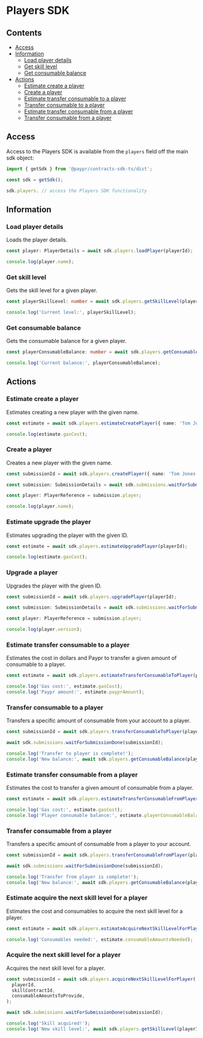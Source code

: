 # Players SDK

## Contents

- [Access](#access)
- [Information](#information)
  - [Load player details](#load-player-details)
  - [Get skill level](#get-skill-level)
  - [Get consumable balance](#get-consumable-balance)
- [Actions](#actions)
  - [Estimate create a player](#estimate-create-a-player)
  - [Create a player](#create-a-player)
  - [Estimate transfer consumable to a player](#estimate-transfer-consumable-to-a-player)
  - [Transfer consumable to a player](#transfer-consumable-to-a-player)
  - [Estimate transfer consumable from a player](#estimate-transfer-consumable-from-a-player)
  - [Transfer consumable from a player](#transfer-consumable-from-a-player)

## Access

Access to the Players SDK is available from the `players` field off the main
sdk object:

```typescript
import { getSdk } from '@paypr/contracts-sdk-ts/dist';

const sdk = getSdk();

sdk.players. // access the Players SDK functionality
```

## Information

### Load player details

Loads the player details.

```typescript
const player: PlayerDetails = await sdk.players.loadPlayer(playerId);

console.log(player.name);
```

### Get skill level

Gets the skill level for a given player.

```typescript
const playerSkillLevel: number = await sdk.players.getSkillLevel(playerId, skillContractId);

console.log('Current level:', playerSkillLevel);
```

### Get consumable balance

Gets the consumable balance for a given player.

```typescript
const playerConsumableBalance: number = await sdk.players.getConsumableBalance(playerId, consumableContractId);

console.log('Current balance:', playerConsumableBalance);
```

## Actions

### Estimate create a player

Estimates creating a new player with the given name.

```typescript
const estimate = await sdk.players.estimateCreatePlayer({ name: 'Tom Jones' });

console.log(estimate.gasCost);
```

### Create a player

Creates a new player with the given name.

```typescript
const submissionId = await sdk.players.createPlayer({ name: 'Tom Jones' });

const submission: SubmissionDetails = await sdk.submissions.waitForSubmissionDone(submissionId);

const player: PlayerReference = submission.player;

console.log(player.name);
```

### Estimate upgrade the player

Estimates upgrading the player with the given ID.

```typescript
const estimate = await sdk.players.estimateUpgradePlayer(playerId);

console.log(estimate.gasCost);
```

### Upgrade a player

Upgrades the player with the given ID.

```typescript
const submissionId = await sdk.players.upgradePlayer(playerId);

const submission: SubmissionDetails = await sdk.submissions.waitForSubmissionDone(submissionId);

const player: PlayerReference = submission.player;

console.log(player.version);
```

### Estimate transfer consumable to a player

Estimates the cost in dollars and Paypr to transfer a given amount of consumable
to a player.

```typescript
const estimate = await sdk.players.estimateTransferConsumableToPlayer(playerId, consumableContractId, amount);

console.log('Gas cost:', estimate.gasCost);
console.log('Paypr amount:', estimate.payprAmount);
```

### Transfer consumable to a player

Transfers a specific amount of consumable from your account to a player.

```typescript
const submissionId = await sdk.players.transferConsumableToPlayer(playerId, consumableContractId, amount);

await sdk.submissions.waitForSubmissionDone(submissionId);

console.log('Transfer to player is complete!');
console.log('New balance:', await sdk.players.getConsumableBalance(playerId, consumableContractId));
```

### Estimate transfer consumable from a player

Estimates the cost to transfer a given amount of consumable from a player.

```typescript
const estimate = await sdk.players.estimateTransferConsumableFromPlayer(playerId, consumableContractId, amount);

console.log('Gas cost:', estimate.gasCost);
console.log('Player consumable balance:', estimate.playerConsumableBalance);
```

### Transfer consumable from a player

Transfers a specific amount of consumable from a player to your account.

```typescript
const submissionId = await sdk.players.transferConsumableFromPlayer(playerId, consumableContractId, amount);

await sdk.submissions.waitForSubmissionDone(submissionId);

console.log('Transfer from player is complete!');
console.log('New balance:', await sdk.players.getConsumableBalance(playerId, consumableContractId));
```

### Estimate acquire the next skill level for a player

Estimates the cost and consumables to acquire the next skill level for a player.

```typescript
const estimate = await sdk.players.estimateAcquireNextSkillLevelForPlayer(playerId, skillContractId);

console.log('Consumables needed:', estimate.consumableAmountsNeeded);
```

### Acquire the next skill level for a player

Acquires the next skill level for a player.

```typescript
const submissionId = await sdk.players.acquireNextSkillLevelForPlayer(
  playerId,
  skillContractId,
  consumableAmountsToProvide,
);

await sdk.submissions.waitForSubmissionDone(submissionId);

console.log('Skill acquired!');
console.log('New skill level:', await sdk.players.getSkillLevel(playerId, skillContractId));
```

